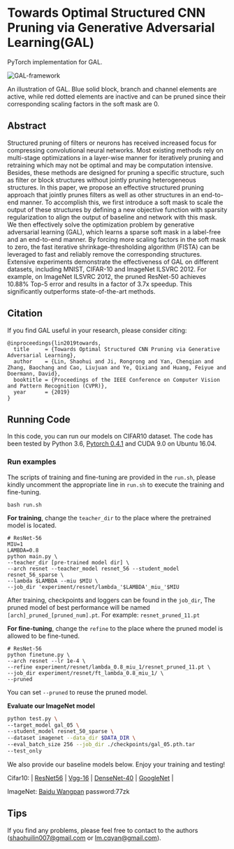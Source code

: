 # Towards Optimal Structured CNN Pruning via Generative Adversarial Learning(GAL)

PyTorch implementation for GAL.



![GAL-framework](https://user-images.githubusercontent.com/47294246/54805147-021eb500-4cb1-11e9-85ac-861ecbada3e1.png)

An illustration of GAL. Blue solid block, branch and channel elements are active, while red dotted elements are inactive and can be pruned since their corresponding scaling factors in the soft mask are 0.



## Abstract

Structured pruning of filters or neurons has received increased focus for compressing convolutional neural networks. Most existing methods rely on multi-stage optimizations in a layer-wise manner for iteratively pruning and retraining which may not be optimal and may be computation intensive. Besides, these methods are designed for pruning a specific structure, such as filter or block structures  without jointly pruning heterogeneous structures. In this paper, we propose an effective structured pruning approach that jointly prunes filters as well as other structures in an end-to-end manner. To accomplish this, we first introduce a soft mask to scale the output of these structures by defining a new objective function with sparsity regularization to align the output of baseline and network with this mask. We then effectively solve the optimization problem by generative adversarial learning (GAL), which learns a sparse soft mask in a label-free and an end-to-end manner. By forcing more scaling factors in the soft mask to zero, the fast iterative shrinkage-thresholding algorithm (FISTA) can be leveraged to fast and reliably remove the corresponding structures. Extensive experiments demonstrate the effectiveness of GAL on different datasets, including MNIST, CIFAR-10 and ImageNet ILSVRC 2012. For example, on ImageNet ILSVRC 2012, the pruned ResNet-50 achieves 10.88% Top-5 error and results in a factor of 3.7x speedup. This significantly outperforms state-of-the-art methods.



## Citation
If you find GAL useful in your research, please consider citing:

```
@inproceedings{lin2019towards,
  title     = {Towards Optimal Structured CNN Pruning via Generative Adversarial Learning},
  author    = {Lin, Shaohui and Ji, Rongrong and Yan, Chenqian and Zhang, Baochang and Cao, Liujuan and Ye, Qixiang and Huang, Feiyue and Doermann, David},
  booktitle = {Proceedings of the IEEE Conference on Computer Vision and Pattern Recognition (CVPR)},
  year      = {2019}
}
```



## Running Code

In this code, you can run our models on CIFAR10 dataset. The code has been tested by Python 3.6, [Pytorch 0.4.1](https://pytorch.org/) and CUDA 9.0 on Ubuntu 16.04.



### Run examples

The scripts of training and fine-tuning are provided  in the `run.sh`, please kindly uncomment the appropriate line in `run.sh` to execute the training and fine-tuning.

```shell
bash run.sh
```



**For training**, change the `teacher_dir` to the place where the pretrained model is located. 

```shell
# ResNet-56
MIU=1
LAMBDA=0.8
python main.py \
--teacher_dir [pre-trained model dir] \
--arch resnet --teacher_model resnet_56 --student_model resnet_56_sparse \
--lambda $LAMBDA --miu $MIU \
--job_dir 'experiment/resnet/lambda_'$LAMBDA'_miu_'$MIU
```

After training, checkpoints and loggers can be found in the `job_dir`, The pruned model of best performance will be named `[arch]_pruned_[pruned_num].pt`. For example: `resnet_pruned_11.pt`



**For fine-tuning**, change the `refine` to the place where the pruned model is allowed to be fine-tuned. 

```shell
# ResNet-56
python finetune.py \
--arch resnet --lr 1e-4 \
--refine experiment/resnet/lambda_0.8_miu_1/resnet_pruned_11.pt \
--job_dir experiment/resnet/ft_lambda_0.8_miu_1/ \
--pruned 
```

You can set `--pruned` to reuse the pruned model. 



**Evaluate our ImageNet model**

```bash
python test.py \
--target_model gal_05 \
--student_model resnet_50_sparse \
--dataset imagenet --data_dir $DATA_DIR \
--eval_batch_size 256 --job_dir ./checkpoints/gal_05.pth.tar
--test_only 
```



We also provide our baseline models below. Enjoy your training and testing!

Cifar10: | [ResNet56](https://drive.google.com/open?id=1XHNxyFklGjvzNpTjzlkjpKc61-LLjt5T) | [Vgg-16](https://drive.google.com/open?id=1pnMmLEWAUjVfqFUHanFlps6fSu10UYc1) | [DenseNet-40](https://drive.google.com/open?id=1Ev0SH14lWB5QuyPWLbbUEwGhVJ68tPkb) | [GoogleNet](https://drive.google.com/open?id=1tLZHnycQc4oAJhZ4JNYET_xHwR9mcdZX) |


ImageNet: [Baidu Wangpan](https://pan.baidu.com/s/1vvXcpEltrviWcKLN9kf5-w)  password:77zk 



## Tips

If you find any problems, please feel free to contact to the authors (shaohuilin007@gmail.com or Im.cqyan@gmail.com).